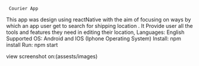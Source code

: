      Courier App 
This app was design using reactNative with the aim of focusing on ways by which an app user get to search for shipping location . 
It Provide user all the tools and features they need in editing their location, 
Languages: English
Supported OS: Android and IOS (Iphone Operating System)
Install: npm install
Run: npm start  

view screenshot on:(assests/images)
